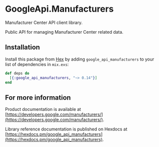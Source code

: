# GoogleApi.Manufacturers

Manufacturer Center API client library.

Public API for managing Manufacturer Center related data.

## Installation

Install this package from [Hex](https://hex.pm) by adding
`google_api_manufacturers` to your list of dependencies in `mix.exs`:

```elixir
def deps do
  [{:google_api_manufacturers, "~> 0.14"}]
end
```

## For more information

Product documentation is available at [https://developers.google.com/manufacturers/](https://developers.google.com/manufacturers/).

Library reference documentation is published on Hexdocs at
[https://hexdocs.pm/google_api_manufacturers](https://hexdocs.pm/google_api_manufacturers).
